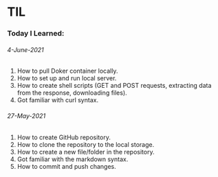 # TIL
### Today I Learned:

###### 4-June-2021
1. How to pull Doker container locally. <br>
1. How to set up and run local server. <br>
1. How to create shell scripts (GET and POST requests, extracting data from the response, downloading files). <br>
1. Got familiar with curl syntax. <br> 


###### 27-May-2021
1. How to create GitHub repository. <br>
1. How to clone the repository to the local storage. <br>
1. How to create a new file/folder in the repository. <br>
1. Got familiar with the markdown syntax. <br>
1. How to commit and push changes. 
